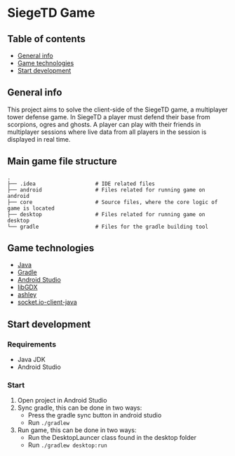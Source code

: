 # SiegeTD Game

## Table of contents
- [General info](#general-info)
- [Game technologies](#game-technologies)
- [Start development](#start-development)

## General info
This project aims to solve the client-side of the SiegeTD game, a multiplayer tower defense game. In SiegeTD a player
must defend their base from scorpions, ogres and ghosts. A player can play with their friends in multiplayer sessions
where live data from all players in the session is displayed in real time.

## Main game file structure
    .
    ├── .idea                   # IDE related files
    ├── android                 # Files related for running game on android
    ├── core                    # Source files, where the core logic of game is located
    ├── desktop                 # Files related for running game on desktop
    └── gradle                  # Files for the gradle building tool

## Game technologies
- [Java](https://www.java.com/en/)
- [Gradle](https://gradle.org/)
- [Android Studio](https://developer.android.com/studio?gclid=CjwKCAjwjZmTBhB4EiwAynRmD-PntKNuDDdaDGWR8Na5QqfMgK1qSJ31JhJyo-WgRXLGBhtSaFbx7BoC934QAvD_BwE&gclsrc=aw.ds)
- [libGDX](https://libgdx.com/)
- [ashley](https://github.com/libgdx/ashley)
- [socket.io-client-java](https://github.com/socketio/socket.io-client-java)

## Start development

### Requirements
- Java JDK
- Android Studio

### Start
1. Open project in Android Studio
2. Sync gradle, this can be done in two ways:
    - Press the gradle sync button in android studio
    - Run `./gradlew`
3. Run game, this can be done in two ways:
    - Run the DesktopLauncer class found in the desktop folder
    - Run `./gradlew desktop:run`
